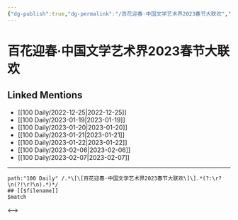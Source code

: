 ```yaml
---
{"dg-publish":true,"dg-permalink":"/百花迎春·中国文学艺术界2023春节大联欢","permalink":"/百花迎春·中国文学艺术界2023春节大联欢/","created":"2022-12-29T18:24:33.000+08:00","updated":"2023-04-10T16:27:56.000+08:00"}
---
```


# 百花迎春·中国文学艺术界2023春节大联欢

## Linked Mentions
- [[100 Daily/2022-12-25\|2022-12-25]]
- [[100 Daily/2023-01-19\|2023-01-19]]
- [[100 Daily/2023-01-20\|2023-01-20]]
- [[100 Daily/2023-01-21\|2023-01-21]]
- [[100 Daily/2023-01-22\|2023-01-22]]
- [[100 Daily/2023-02-06\|2023-02-06]]
- [[100 Daily/2023-02-07\|2023-02-07]]


---

```expander
path:"100 Daily" /.*\[\[百花迎春·中国文学艺术界2023春节大联欢\]\].*(?:\r?\n(?!\r?\n).*)*/
## [[$filename]]
$match
```

<-->